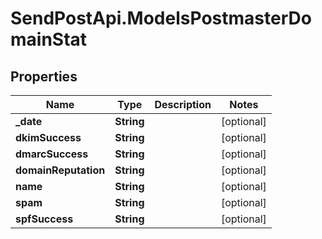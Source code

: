 # SendPostApi.ModelsPostmasterDomainStat

## Properties
Name | Type | Description | Notes
------------ | ------------- | ------------- | -------------
**_date** | **String** |  | [optional] 
**dkimSuccess** | **String** |  | [optional] 
**dmarcSuccess** | **String** |  | [optional] 
**domainReputation** | **String** |  | [optional] 
**name** | **String** |  | [optional] 
**spam** | **String** |  | [optional] 
**spfSuccess** | **String** |  | [optional] 


